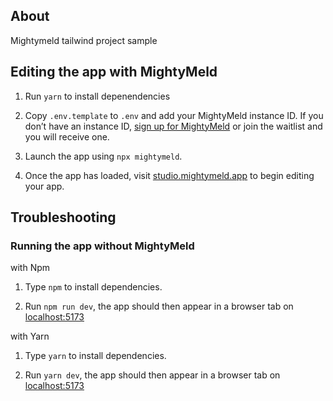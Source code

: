 ## About

Mightymeld tailwind project sample

## Editing the app with MightyMeld

1. Run `yarn` to install depenendencies

2. Copy `.env.template` to `.env` and add your MightyMeld instance ID. If you don’t have an instance ID, [sign up for MightyMeld](https://www.mightymeld.com) or join the waitlist and you will receive one.

3. Launch the app using `npx mightymeld`.

4. Once the app has loaded, visit [studio.mightymeld.app](https://studio.mightymeld.app/) to begin editing your app.

## Troubleshooting

### Running the app without MightyMeld

with Npm

1. Type `npm` to install dependencies.

2. Run `npm run dev`, the app should then appear in a browser tab on [localhost:5173](localhost:5173)

with Yarn

1. Type `yarn` to install dependencies.

2. Run `yarn dev`, the app should then appear in a browser tab on [localhost:5173](localhost:5173)
